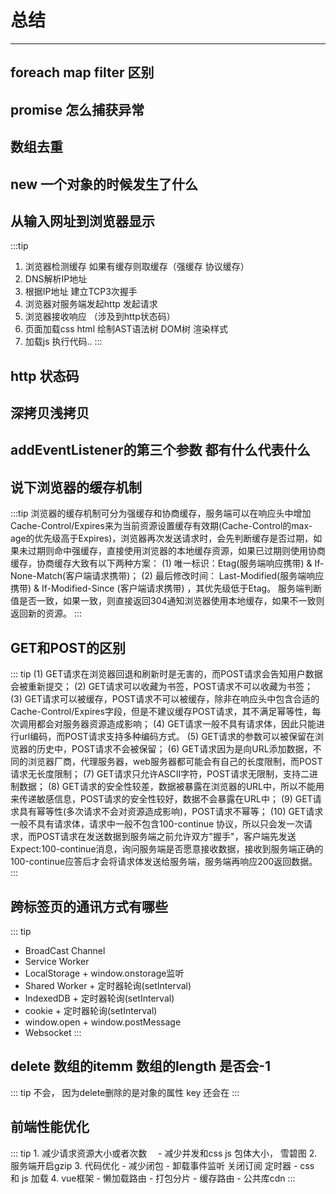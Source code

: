 # 总结
---
## foreach map filter 区别
## promise 怎么捕获异常
## 数组去重
## new 一个对象的时候发生了什么
## 从输入网址到浏览器显示
:::tip
1. 浏览器检测缓存  如果有缓存则取缓存（强缓存 协议缓存）
2. DNS解析IP地址
3. 根据IP地址 建立TCP3次握手
4. 浏览器对服务端发起http 发起请求
5. 浏览器接收响应 （涉及到http状态码）
6. 页面加载css html 绘制AST语法树 DOM树 渲染样式
7. 加载js 执行代码..
:::
## http 状态码
## 深拷贝浅拷贝
## addEventListener的第三个参数 都有什么代表什么
## 说下浏览器的缓存机制
:::tip
浏览器的缓存机制可分为强缓存和协商缓存，服务端可以在响应头中增加Cache-Control/Expires来为当前资源设置缓存有效期(Cache-Control的max-age的优先级高于Expires)，浏览器再次发送请求时，会先判断缓存是否过期，如果未过期则命中强缓存，直接使用浏览器的本地缓存资源，如果已过期则使用协商缓存，协商缓存大致有以下两种方案：
(1) 唯一标识：Etag(服务端响应携带) & If-None-Match(客户端请求携带)；
(2) 最后修改时间： Last-Modified(服务端响应携带) & If-Modified-Since (客户端请求携带) ，其优先级低于Etag。
服务端判断值是否一致，如果一致，则直接返回304通知浏览器使用本地缓存，如果不一致则返回新的资源。
:::

## GET和POST的区别
::: tip
(1) GET请求在浏览器回退和刷新时是无害的，而POST请求会告知用户数据会被重新提交；
(2) GET请求可以收藏为书签，POST请求不可以收藏为书签；
(3) GET请求可以被缓存，POST请求不可以被缓存，除非在响应头中包含合适的Cache-Control/Expires字段，但是不建议缓存POST请求，其不满足幂等性，每次调用都会对服务器资源造成影响；
(4) GET请求一般不具有请求体，因此只能进行url编码，而POST请求支持多种编码方式。
(5) GET请求的参数可以被保留在浏览器的历史中，POST请求不会被保留；
(6) GET请求因为是向URL添加数据，不同的浏览器厂商，代理服务器，web服务器都可能会有自己的长度限制，而POST请求无长度限制；
(7) GET请求只允许ASCII字符，POST请求无限制，支持二进制数据；
(8) GET请求的安全性较差，数据被暴露在浏览器的URL中，所以不能用来传递敏感信息，POST请求的安全性较好，数据不会暴露在URL中；
(9) GET请求具有幂等性(多次请求不会对资源造成影响)，POST请求不幂等；
(10) GET请求一般不具有请求体，请求中一般不包含100-continue 协议，所以只会发一次请求，而POST请求在发送数据到服务端之前允许双方"握手"，客户端先发送Expect:100-continue消息，询问服务端是否愿意接收数据，接收到服务端正确的100-continue应答后才会将请求体发送给服务端，服务端再响应200返回数据。
:::
##  跨标签页的通讯方式有哪些
::: tip
- BroadCast Channel
- Service Worker
- LocalStorage + window.onstorage监听
- Shared Worker + 定时器轮询(setInterval)
- IndexedDB + 定时器轮询(setInterval)
- cookie + 定时器轮询(setInterval)
- window.open + window.postMessage
- Websocket
:::
## delete 数组的itemm 数组的length 是否会-1
::: tip
    不会， 因为delete删除的是对象的属性  key 还会在
:::
## 前端性能优化
::: tip
    1. 减少请求资源大小或者次数　
        - 减少并发和css js 包体大小， 雪碧图
    2. 服务端开启gzip
    3. 代码优化
        - 减少闭包
        - 卸载事件监听 关闭订阅 定时器
        - css 和 js 加载
    4. vue框架
        - 懒加载路由
        - 打包分片
        - 缓存路由
        - 公共库cdn
:::
